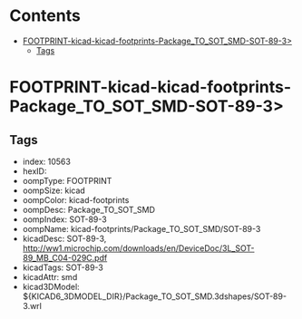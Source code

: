 



Contents
========

* [FOOTPRINT-kicad-kicad-footprints-Package_TO_SOT_SMD-SOT-89-3>](#footprint-kicad-kicad-footprints-package_to_sot_smd-sot-89-3)
	* [Tags](#tags)

# FOOTPRINT-kicad-kicad-footprints-Package_TO_SOT_SMD-SOT-89-3>

## Tags

- index: 10563
- hexID: 
- oompType: FOOTPRINT
- oompSize: kicad
- oompColor: kicad-footprints
- oompDesc: Package_TO_SOT_SMD
- oompIndex: SOT-89-3
- oompName: kicad-footprints/Package_TO_SOT_SMD/SOT-89-3
- kicadDesc: SOT-89-3, http://ww1.microchip.com/downloads/en/DeviceDoc/3L_SOT-89_MB_C04-029C.pdf
- kicadTags: SOT-89-3
- kicadAttr: smd
- kicad3DModel: ${KICAD6_3DMODEL_DIR}/Package_TO_SOT_SMD.3dshapes/SOT-89-3.wrl
